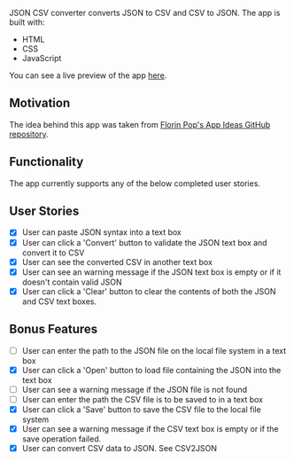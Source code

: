 JSON CSV converter converts JSON to CSV and CSV to JSON.
The app is built with:
- HTML
- CSS
- JavaScript

You can see a live preview of the app [here][live-preview].

## Motivation
The idea behind this app was taken from [Florin Pop's App Ideas GitHub repository][app-ideas-repo].

## Functionality
The app currently supports any of the below completed user stories.

## User Stories
- [x] User can paste JSON syntax into a text box
- [x] User can click a 'Convert' button to validate the JSON text box and convert it to CSV
- [x] User can see the converted CSV in another text box
- [x] User can see an warning message if the JSON text box is empty or if it doesn't contain valid JSON
- [x] User can click a 'Clear' button to clear the contents of both the JSON and CSV text boxes.

## Bonus Features
- [ ] User can enter the path to the JSON file on the local file system in a text box
- [x] User can click a 'Open' button to load file containing the JSON into the text box
- [ ] User can see a warning message if the JSON file is not found
- [ ] User can enter the path the CSV file is to be saved to in a text box
- [x] User can click a 'Save' button to save the CSV file to the local file system
- [x] User can see a warning message if the CSV text box is empty or if the save operation failed.
- [x] User can convert CSV data to JSON. See CSV2JSON

[app-ideas-repo]: https://github.com/florinpop17/app-ideas/tree/master
[live-preview]: https://alexmitchelldev.github.io/json_to_csv/